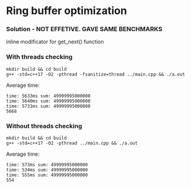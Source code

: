 # Ring buffer optimization

### Solution - NOT EFFETIVE. GAVE SAME BENCHMARKS

inline modificator for get_next() function

### With threads checking

```
mkdir build && cd build
g++ -std=c++17 -O2 -pthread -fsanitize=thread ../main.cpp && ./a.out
```

Average time:

```
time: 5633ms sum: 49999995000000
time: 5640ms sum: 49999995000000
time: 5731ms sum: 49999995000000
5668
```

### Without threads checking

```
mkdir build && cd build
g++ -std=c++17 -O2 -pthread ../main.cpp && ./a.out
```

Average time:

```
time: 573ms sum: 49999995000000
time: 534ms sum: 49999995000000
time: 555ms sum: 49999995000000
554
```
